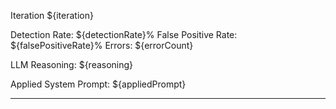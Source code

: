 Iteration ${iteration}

Detection Rate: ${detectionRate}%
False Positive Rate: ${falsePositiveRate}%
Errors: ${errorCount}

LLM Reasoning:
${reasoning}

Applied System Prompt:
${appliedPrompt}

---